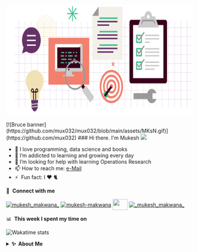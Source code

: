 <p align="center">
  <img width="768" height="300" src="https://github.com/mux032/mux032/blob/main/assets/MKsN.gif">
</p>
[![Bruce banner](https://github.com/mux032/mux032/blob/main/assets/MKsN.gif)](https://github.com/mux032)
### Hi there. I'm Mukesh <a href="https://www.gautamkrishnar.com/"><img src="https://media.giphy.com/media/hvRJCLFzcasrR4ia7z/giphy.gif" width="25px"></a>

- 🤍 I love programming, data science and books
- 🌱 I’m addicted to learning and growing every day
- 🤔 I’m looking for help with learning Operations Research
- 📫 How to reach me: <a href = "mailto: mux032@gmail.com">e-Mail</a>
- ⚡ &nbsp;Fun fact: I :heart: 🐈

🔗 &nbsp;**Connect with me**
<p align="left">
<a href="https://twitter.com/mukesh_makwana_" target="blank"><img align="center" src="https://raw.githubusercontent.com/rahuldkjain/github-profile-readme-generator/master/src/images/icons/Social/twitter.svg" alt="mukesh_makwana_" height="30" width="40" /></a>
<a href="https://linkedin.com/in/mukesh-makwana" target="blank"><img align="center" src="https://raw.githubusercontent.com/rahuldkjain/github-profile-readme-generator/master/src/images/icons/Social/linked-in-alt.svg" alt="mukesh-makwana" height="30" width="40" /></a>
<a href="https://stackoverflow.com/users/" target="blank"><img align="center" src="https://raw.githubusercontent.com/rahuldkjain/github-profile-readme-generator/master/src/images/icons/Social/stack-overflow.svg" alt="" height="30" width="40" /></a>
<a href="https://instagram.com/_mukesh_makwana_" target="blank"><img align="center" src="https://raw.githubusercontent.com/rahuldkjain/github-profile-readme-generator/master/src/images/icons/Social/instagram.svg" alt="_mukesh_makwana_" height="30" width="40" /></a>

📊 &nbsp;**This week I spent my time on**

![Wakatime stats](https://github-readme-stats-taupe-two.vercel.app/api/wakatime?username=mux032&hide=textmate,HTML,XML,properties,CSV&hide_title=true&hide_border=true&langs_count=3&bg_color=00000000&text_color=777)

<details>
  <summary><b>✨&nbsp;&nbsp;About&nbsp;Me</b></summary>
  <br/>

Experienced Data Scientist with a demonstrated history of working in the retail industry. Skilled in Data Science, Data Analysis, Operations Research, Python (Programming Language), and Natural Language Processing (NLP). Strong engineering professional with a Master of Technology - ME focused in Machine learning/Data science from Indian Institute of Science (IISc).


<!--
**mux032/mux032** is a ✨ _special_ ✨ repository because its `README.md` (this file) appears on your GitHub profile.

[![Top Languages](https://github-readme-stats.vercel.app/api/top-langs/?username=mux032&layout=compact&theme=github_dark)](https://github.com/mux032/github-readme-stats)

[![GitHub stats](https://github-readme-stats.vercel.app/api?username=mux032&count_private=true&show_icons=true&theme=github_dark)](https://github.com/mux032/github-readme-stats)

Here are some ideas to get you started:

- 🔭 I’m currently working on ...
- 🌱 I’m currently learning ...
- 👯 I’m looking to collaborate on ...
- 🤔 I’m looking for help with ...
- 💬 Ask me about ...
- 📫 How to reach me: ...
- 😄 Pronouns: ...
- ⚡ Fun fact: ...
-->

